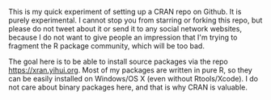This is my quick experiment of setting up a CRAN repo on Github. It is purely
experimental. I cannot stop you from starring or forking this repo, but please
do not tweet about it or send it to any social network websites, because I do
not want to give people an impression that I'm trying to fragment the R package
community, which will be too bad.

The goal here is to be able to install source packages via the repo
https://xran.yihui.org. Most of my packages are written in pure R, so they can
be easily installed on Windows/OS X (even without Rtools/Xcode). I do not care
about binary packages here, and that is why CRAN is valuable.
